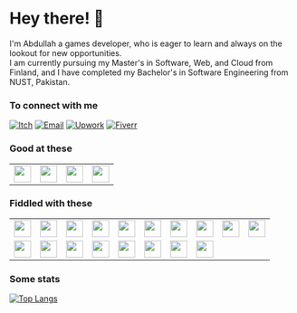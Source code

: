 # Hey there! 👋
I'm Abdullah a games developer, who is eager to learn and always on the lookout for new opportunities.  
I am currently pursuing my Master's in Software, Web, and Cloud from Finland, and I have completed my Bachelor's in Software Engineering from NUST, Pakistan.

### To connect with me
[![Itch](https://img.shields.io/badge/Itch.io-FA5C5C?style=for-the-badge&logo=itchdotio&logoColor=white)](https://am-educated-vegtable.itch.io/)
[![Email](https://img.shields.io/badge/Gmail-D14836?style=for-the-badge&logo=gmail&logoColor=white)](mailto:abdullah1013shafqat@gmail.com)
[![Upwork](https://img.shields.io/badge/upwork-6FDA44?style=for-the-badge&logo=upwork&logoColor=white)](https://www.upwork.com/freelancers/abdullahshafqat7?mp_source=share)
[![Fiverr](https://img.shields.io/badge/fiverr-1DBF73?style=for-the-badge&logo=fiverr&logoColor=white)](https://www.fiverr.com/share/3y1LB9)

### Good at these
<table>
  <tbody>
    <tr>
      <td> 
        <img height="30" src='https://cdn.jsdelivr.net/gh/devicons/devicon/icons/unity/unity-original.svg'>
      </td>
      <td>
        <img height="30" src='https://cdn.jsdelivr.net/gh/devicons/devicon/icons/csharp/csharp-original.svg'>
      </td>
      <td>
        <img height="30" src="https://cdn.jsdelivr.net/gh/devicons/devicon/icons/python/python-original.svg" />
      </td>
      <td>
        <img height="30" src='https://cdn.jsdelivr.net/gh/devicons/devicon@latest/icons/django/django-plain.svg'>
      </td>
    </tr>
  </tbody>
</table>

### Fiddled with these
<table>
  <tbody>
    <tr>
      <td>
        <img height="30" src="https://cdn.jsdelivr.net/gh/devicons/devicon/icons/react/react-original.svg"/>
      </td>
      <td>
        <img height="30" src="https://www.vectorlogo.zone/logos/getpostman/getpostman-icon.svg"/>
      </td>
      <td>
        <img height="30" src='https://cdn.jsdelivr.net/gh/devicons/devicon/icons/cplusplus/cplusplus-original.svg'>
      </td>
      <td>
        <img height="30" src='https://cdn.jsdelivr.net/gh/devicons/devicon/icons/opengl/opengl-original.svg'>
      </td>
      <td>
        <img height="30" src="https://www.vectorlogo.zone/logos/mongodb/mongodb-icon.svg"/>
      </td>
      <td>
        <img height="30" src="https://cdn.jsdelivr.net/gh/devicons/devicon/icons/javascript/javascript-original.svg"/>
      </td>
      <td>
        <img height="30" src='https://cdn.jsdelivr.net/gh/devicons/devicon/icons/nodejs/nodejs-original.svg'>
      </td>
      <td>
        <img height="30" src="https://cdn.jsdelivr.net/gh/devicons/devicon/icons/bootstrap/bootstrap-original.svg"/>
      </td>
      <td>
        <img height="30" src='https://cdn.jsdelivr.net/gh/devicons/devicon/icons/mocha/mocha-plain.svg'>
      </td>
      <td>
        <img height="30" src="https://cdn.jsdelivr.net/gh/devicons/devicon/icons/java/java-original.svg"/>
      </td>
    </tr>
    <tr>
      <td>
        <img height="30" src='https://cdn.jsdelivr.net/gh/devicons/devicon/icons/css3/css3-original.svg'>
      </td>
      <td>
        <img height="30" src='https://cdn.jsdelivr.net/gh/devicons/devicon/icons/html5/html5-original.svg'>
      </td>
      <td>
        <img height="30" src='https://cdn.jsdelivr.net/gh/devicons/devicon/icons/jquery/jquery-original.svg'>
      </td>
      <td>
        <img height="30" src='https://cdn.jsdelivr.net/gh/devicons/devicon/icons/php/php-original.svg'>
      </td>
      <td>
        <img height="30" src='https://cdn.jsdelivr.net/gh/devicons/devicon/icons/mysql/mysql-original.svg'>
      </td>
      <td>
        <img height="30" src='https://cdn.jsdelivr.net/gh/devicons/devicon/icons/pytorch/pytorch-original.svg'>
      </td>
      <td>
        <img height="30" src='https://cdn.jsdelivr.net/gh/devicons/devicon/icons/tensorflow/tensorflow-original.svg'>
      </td>
      <td>
        <img height="30" src='https://cdn.jsdelivr.net/gh/devicons/devicon/icons/electron/electron-original.svg'>
      </td>
    </tr>
  </tbody>
</table>

### Some stats
<!---![Abdullah's GitHub stats](https://github-readme-stats.vercel.app/api?username=AbdullahShafqat-OG&hide=contribs,issues&theme=rose_pine&show_icons=true&hide_rank=true)-->
[![Top Langs](https://github-readme-stats.vercel.app/api/top-langs/?username=AbdullahShafqat-OG&layout=compact&theme=rose_pine)](https://github.com/anuraghazra/github-readme-stats)
